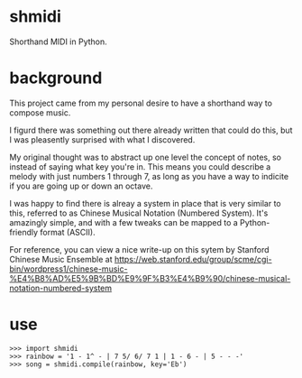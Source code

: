 # shmidi
Shorthand MIDI in Python. 

# background
This project came from my personal desire to have a shorthand way to compose music. 

I figurd there was something out there already written that could do this, but I was pleasently surprised with what I discovered.

My original thought was to abstract up one level the concept of notes, so instead of saying what key you're in. This means you could describe a melody with just numbers 1 through 7, as long as you have a way to indicite if you are going up or down an octave.

I was happy to find there is alreay a system in place that is very similar to this, referred to as Chinese Musical Notation (Numbered System). It's amazingly simple, and with a few tweaks can be mapped to a Python-friendly format (ASCII).

For reference, you can view a nice write-up on this sytem by Stanford Chinese Music Ensemble at https://web.stanford.edu/group/scme/cgi-bin/wordpress1/chinese-music-%E4%B8%AD%E5%9B%BD%E9%9F%B3%E4%B9%90/chinese-musical-notation-numbered-system 

# use

<pre><code>>>> import shmidi
>>> rainbow = '1 - 1^ - | 7 5/ 6/ 7 1 | 1 - 6 - | 5 - - -'
>>> song = shmidi.compile(rainbow, key='Eb')
</code>